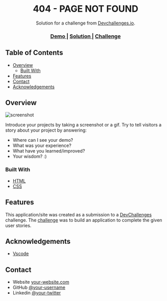 <!-- Please update value in the {}  -->

<h1 align="center">404 - PAGE NOT FOUND</h1>

<div align="center">
   Solution for a challenge from  <a href="http://devchallenges.io" target="_blank">Devchallenges.io</a>.
</div>

<div align="center">
  <h3>
    <a href="https://www.figma.com/file/QeKWLNhB13zDjJzqR22TKE/404-page-challenge?type=design&node-id=1%3A4&mode=design&t=xJAEsPYShKd7vutC-1">
      Demo
    </a>
    <span> | </span>
    <a href="https://github.com/Wesley-Fernandes/PROJECT--404-PAGE-NOT-FOUND">
      Solution
    </a>
    <span> | </span>
    <a href="https://devchallenges.io/challenges/wBunSb7FPrIepJZAg0sY">
      Challenge
    </a>
  </h3>
</div>

<!-- TABLE OF CONTENTS -->

## Table of Contents

- [Overview](#overview)
  - [Built With](#built-with)
- [Features](#features)
- [Contact](#contact)
- [Acknowledgements](#acknowledgements)

<!-- OVERVIEW -->

## Overview

![screenshot](https://i.ibb.co/BzJCfj9/Capturar.png)

Introduce your projects by taking a screenshot or a gif. Try to tell visitors a story about your project by answering:

- Where can I see your demo?
- What was your experience?
- What have you learned/improved?
- Your wisdom? :)

### Built With

<!-- This section should list any major frameworks that you built your project using. Here are a few examples.-->

- [HTML](https://developer.mozilla.org/pt-BR/docs/Web/HTML)
- [CSS](https://developer.mozilla.org/pt-BR/docs/Web/CSS)


## Features

<!-- List the features of your application or follow the template. Don't share the figma file here :) -->

This application/site was created as a submission to a [DevChallenges](https://devchallenges.io/challenges) challenge. The [challenge](https://devchallenges.io/challenges/wBunSb7FPrIepJZAg0sY) was to build an application to complete the given user stories.


## Acknowledgements

<!-- This section should list any articles or add-ons/plugins that helps you to complete the project. This is optional but it will help you in the future. For exmpale -->

- [Vscode](https://code.visualstudio.com/)


## Contact

- Website [your-website.com](https://wesleyfernandes.vercel.app/)
- GitHub [@your-username](https://github.com/Wesley-Fernandes)
- Linkedin [@your-twitter](https://www.linkedin.com/in/wesley-israel-fernandes/)
